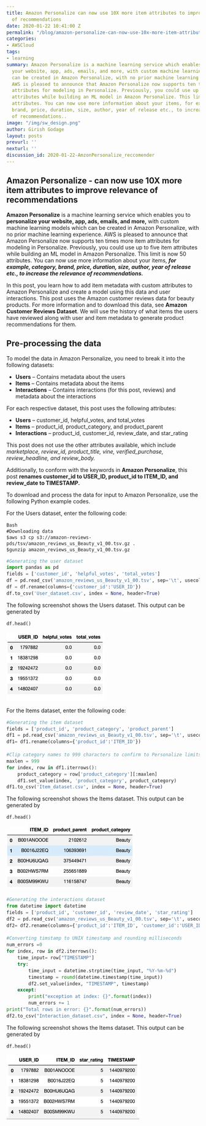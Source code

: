 ```yaml
---
title: Amazon Personalize can now use 10X more item attributes to improve relevance
  of recommendations
date: 2020-01-22 10:41:00 Z
permalink: "/blog/amazon-personalize-can-now-use-10x-more-item-attributes-to-improve-relevance-of-recommendations"
categories:
- AWSCloud
tags:
- learning
summary: Amazon Personalize is a machine learning service which enables you to personalize
  your website, app, ads, emails, and more, with custom machine learning models which
  can be created in Amazon Personalize, with no prior machine learning experience.
  AWS is pleased to announce that Amazon Personalize now supports ten times more item
  attributes for modeling in Personalize. Previously, you could use up to five item
  attributes while building an ML model in Amazon Personalize. This limit is now 50
  attributes. You can now use more information about your items, for example, category,
  brand, price, duration, size, author, year of release etc., to increase the relevance
  of recommendations..
image: "/img/sw_design.png"
author: Girish Godage
layout: posts
prevurl: ''
nexturl: ''
discussion_id: 2020-01-22-AmzonPersonalize_reccomender
---
```


## Amazon Personalize - can now use 10X more item attributes to improve relevance of recommendations

**Amazon Personalize** is a machine learning service which enables you to **personalize your website, app, ads, emails, and more,** with custom machine learning models which can be created in Amazon Personalize, with no prior machine learning experience. AWS is pleased to announce that Amazon Personalize now supports ten times more item attributes for modeling in Personalize. Previously, you could use up to five item attributes while building an ML model in Amazon Personalize. This limit is now 50 attributes. You can now use more information about your items, ***for example, category, brand, price, duration, size, author, year of release etc., to increase the relevance of recommendations.***

In this post, you learn how to add item metadata with custom attributes to Amazon Personalize and create a model using this data and user interactions. This post uses the Amazon customer reviews data for beauty products. For more information and to download this data, see **Amazon Customer Reviews Dataset**. We will use the history of what items the users have reviewed along with user and item metadata to generate product recommendations for them.

## Pre-processing the data

To model the data in Amazon Personalize, you need to break it into the following datasets:

* **Users** – Contains metadata about the users
* **Items** – Contains metadata about the items
* **Interactions** – Contains interactions (for this post, reviews) and metadata about the interactions

For each respective dataset, this post uses the following attributes:

* **Users** – customer_id, helpful_votes, and total_votes
* **Items** – product_id, product_category, and product_parent
* **Interactions** – product_id, customer_id, review_date, and star_rating

This post does not use the other attributes available, which include *marketplace, review_id, product_title, vine, verified_purchase, review_headline, and review_body.*

Additionally, to conform with the keywords in **Amazon Personalize**, this post **renames customer_id to USER_ID, product_id to ITEM_ID, and review_date to TIMESTAMP.**

To download and process the data for input to Amazon Personalize, use the following Python example codes.

For the Users dataset, enter the following code:

```
Bash
#Downloading data
$aws s3 cp s3://amazon-reviews-pds/tsv/amazon_reviews_us_Beauty_v1_00.tsv.gz .
$gunzip amazon_reviews_us_Beauty_v1_00.tsv.gz 
```

```python
#Generating the user dataset
import pandas as pd
fields = ['customer_id', 'helpful_votes', 'total_votes']
df = pd.read_csv('amazon_reviews_us_Beauty_v1_00.tsv', sep='\t', usecols=fields)
df = df.rename(columns={'customer_id':'USER_ID'})
df.to_csv('User_dataset.csv', index = None, header=True)

``` 

The following screenshot shows the Users dataset. This output can be generated by

```python
df.head()
```
![image info](/img/awscloud/10/personalize-10x-1.gif)

For the Items dataset, enter the following code:

```python
#Generating the item dataset
fields = ['product_id', 'product_category', 'product_parent']
df1 = pd.read_csv('amazon_reviews_us_Beauty_v1_00.tsv', sep='\t', usecols=fields)
df1= df1.rename(columns={'product_id':'ITEM_ID'})

#Clip category names to 999 characters to confirm to Personalize limits
maxlen = 999
for index, row in df1.iterrows():
    product_category = row['product_category'][:maxlen]
    df1.set_value(index, 'product_category', product_category)
df1.to_csv('Item_dataset.csv', index = None, header=True)

```

The following screenshot shows the Items dataset. This output can be generated by

```python
df.head()
```
![image info](/img/awscloud/10/personalize-10x-2.gif)

```python
#Generating the interactions dataset
from datetime import datetime
fields = ['product_id', 'customer_id', 'review_date', 'star_rating']
df2 = pd.read_csv('amazon_reviews_us_Beauty_v1_00.tsv', sep='\t', usecols=fields, low_memory=False)
df2= df2.rename(columns={'product_id':'ITEM_ID', 'customer_id':'USER_ID', 'review_date':'TIMESTAMP'})

#Converting timstamp to UNIX timestamp and rounding milliseconds
num_errors =0
for index, row in df2.iterrows(): 
    time_input= row["TIMESTAMP"]
    try:
        time_input = datetime.strptime(time_input, "%Y-%m-%d")
        timestamp = round(datetime.timestamp(time_input))
        df2.set_value(index, "TIMESTAMP", timestamp)
    except:
        print("exception at index: {}".format(index))
        num_errors += 1
print("Total rows in error: {}".format(num_errors))
df2.to_csv("Interaction_dataset.csv", index = None, header=True)

```
The following screenshot shows the Items dataset. This output can be generated by

```python
df.head()
```
![image info](/img/awscloud/10/personalize-10x-3.gif)




